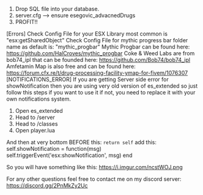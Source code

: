1. Drop SQL file into your database.
2. server.cfg --> ensure esegovic_advacnedDrugs
3. PROFIT!!


[Errors]
Check Config File for your ESX Library most common is "esx:getSharedObject"
Check Config File for mythic progress bar folder name as default is: "mythic_progbar"
Mythic Progbar can be found here: https://github.com/HalCroves/mythic_progbar
Coke & Weed Labs are from bob74_ipl that can be founded here: https://github.com/Bob74/bob74_ipl
Amfetamin Map is also free and can be found here: https://forum.cfx.re/t/drug-processing-facility-ymap-for-fivem/1076307
[NOTIFICATIONS_ERROR]
If you are getting Server side error for showNotification then you are using very old version of es_extended so just follow this steps if you want to use it if not, you need to replace it with your own
notifications system.

1. Open es_extended
2. Head to /server
3. Head to /classes
4. Open player.lua

And then at very bottom BEFORE this: ```return self``` add this:
    self.showNotification = function(msg)
    	self.triggerEvent('esx:showNotification', msg)
    end

So you will have something like this:
https://i.imgur.com/ncstWOJ.png


For any other questions feel free to contact me on my discord server: https://discord.gg/2PnMkZy2Uc